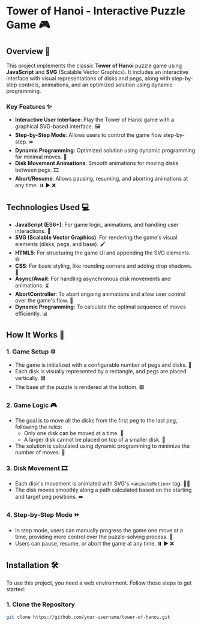 # Tower of Hanoi - Interactive Puzzle Game 🎮

## Overview 🌟

This project implements the classic **Tower of Hanoi** puzzle game using **JavaScript** and **SVG** (Scalable Vector Graphics). It includes an interactive interface with visual representations of disks and pegs, along with step-by-step controls, animations, and an optimized solution using dynamic programming.

### Key Features ✨
- **Interactive User Interface**: Play the Tower of Hanoi game with a graphical SVG-based interface. 🖼️
- **Step-by-Step Mode**: Allows users to control the game flow step-by-step. ⏩
- **Dynamic Programming**: Optimized solution using dynamic programming for minimal moves. 🔢
- **Disk Movement Animations**: Smooth animations for moving disks between pegs. 🎞️
- **Abort/Resume**: Allows pausing, resuming, and aborting animations at any time. ⏸️ ▶️ ❌

## Technologies Used 💻

- **JavaScript (ES6+)**: For game logic, animations, and handling user interactions. 🔮
- **SVG (Scalable Vector Graphics)**: For rendering the game's visual elements (disks, pegs, and base). 🖌️
- **HTML5**: For structuring the game UI and appending the SVG elements. 🌐
- **CSS**: For basic styling, like rounding corners and adding drop shadows. 🎨
- **Async/Await**: For handling asynchronous disk movements and animations. ⏳
- **AbortController**: To abort ongoing animations and allow user control over the game's flow. 🚫
- **Dynamic Programming**: To calculate the optimal sequence of moves efficiently. 📊

## How It Works 🔧

### 1. **Game Setup** ⚙️
   - The game is initialized with a configurable number of pegs and disks. 🧩
   - Each disk is visually represented by a rectangle, and pegs are placed vertically. 🟦
   - The base of the puzzle is rendered at the bottom. 🟩

### 2. **Game Logic** 🎮
   - The goal is to move all the disks from the first peg to the last peg, following the rules:
     - Only one disk can be moved at a time. 🔄
     - A larger disk cannot be placed on top of a smaller disk. 🚫
   - The solution is calculated using dynamic programming to minimize the number of moves. 🔢

### 3. **Disk Movement** 🎞️
   - Each disk's movement is animated with SVG's `<animateMotion>` tag. 🏃‍♂️
   - The disk moves smoothly along a path calculated based on the starting and target peg positions. ➡️

### 4. **Step-by-Step Mode** ⏩
   - In step mode, users can manually progress the game one move at a time, providing more control over the puzzle-solving process. 📅
   - Users can pause, resume, or abort the game at any time. ⏸️ ▶️ ❌

## Installation 🛠️

To use this project, you need a web environment. Follow these steps to get started:

### 1. **Clone the Repository**
   ```bash
   git clone https://github.com/your-username/tower-of-hanoi.git
